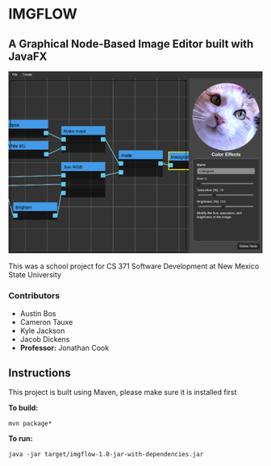 # IMGFLOW

## A Graphical Node-Based Image Editor built with JavaFX

![Screenshot](img/screenshot.png)

This was a school project for CS 371 Software Development at New Mexico State University

### Contributors
- Austin Bos
- Cameron Tauxe
- Kyle Jackson
- Jacob Dickens
- **Professor:** Jonathan Cook

## Instructions

This project is built using Maven, please make sure it is installed first

**To build:**
```
mvn package*
```
**To run:**
```
java -jar target/imgflow-1.0-jar-with-dependencies.jar
```

